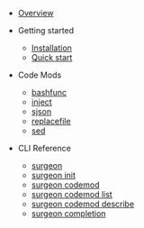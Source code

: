 - [Overview](readme.md)

- Getting started

  - [Installation](install.md)
  - [Quick start](quickstart.md)

- Code Mods

  - [bashfunc](bashfunc.md)
  - [inject](inject.md)
  - [sjson](sjson.md)
  - [replacefile](replacefile.md)
  - [sed](sed.md)

- CLI Reference

  - [surgeon](surgeon.md)
  - [surgeon init](surgeon_init.md)
  - [surgeon codemod](surgeon_codemod.md)
  - [surgeon codemod list](surgeon_codemod_list.md)
  - [surgeon codemod describe](surgeon_codemod_describe.md)
  - [surgeon completion](surgeon_completion.md)


